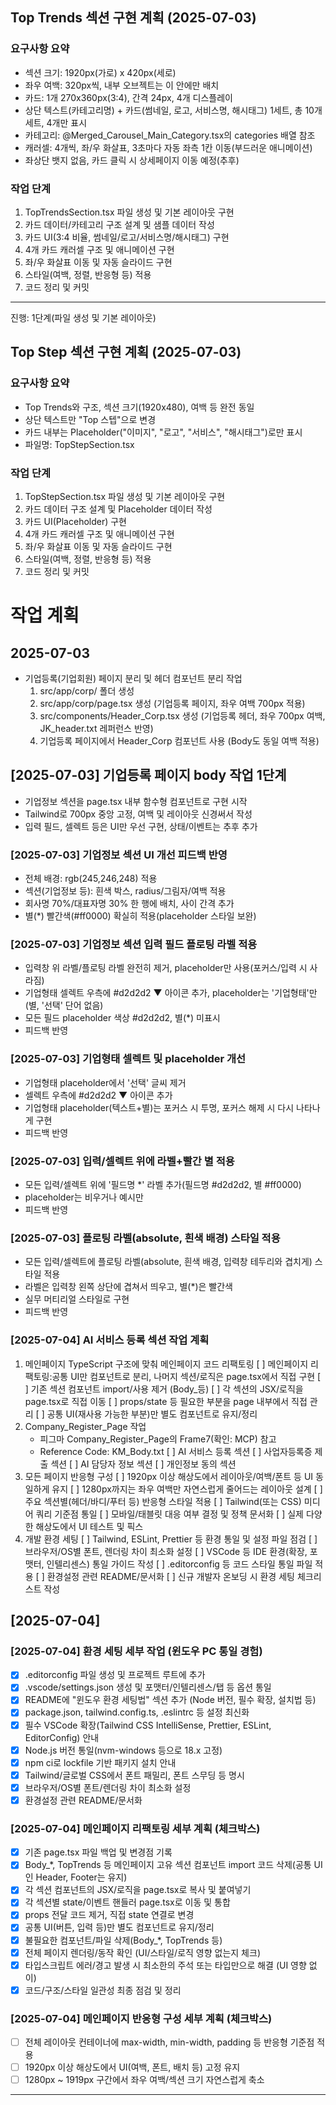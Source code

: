 ## Top Trends 섹션 구현 계획 (2025-07-03)

### 요구사항 요약
- 섹션 크기: 1920px(가로) x 420px(세로)
- 좌우 여백: 320px씩, 내부 오브젝트는 이 안에만 배치
- 카드: 1개 270x360px(3:4), 간격 24px, 4개 디스플레이
- 상단 텍스트(카테고리명) + 카드(썸네일, 로고, 서비스명, 해시태그) 1세트, 총 10개 세트, 4개만 표시
- 카테고리: @Merged_Carousel_Main_Category.tsx의 categories 배열 참조
- 캐러셀: 4개씩, 좌/우 화살표, 3초마다 자동 좌측 1칸 이동(부드러운 애니메이션)
- 좌상단 뱃지 없음, 카드 클릭 시 상세페이지 이동 예정(추후)

### 작업 단계
1. TopTrendsSection.tsx 파일 생성 및 기본 레이아웃 구현
2. 카드 데이터/카테고리 구조 설계 및 샘플 데이터 작성
3. 카드 UI(3:4 비율, 썸네일/로고/서비스명/해시태그) 구현
4. 4개 카드 캐러셀 구조 및 애니메이션 구현
5. 좌/우 화살표 이동 및 자동 슬라이드 구현
6. 스타일(여백, 정렬, 반응형 등) 적용
7. 코드 정리 및 커밋

---
진행: 1단계(파일 생성 및 기본 레이아웃)

## Top Step 섹션 구현 계획 (2025-07-03)

### 요구사항 요약
- Top Trends와 구조, 섹션 크기(1920x480), 여백 등 완전 동일
- 상단 텍스트만 "Top 스텝"으로 변경
- 카드 내부는 Placeholder("이미지", "로고", "서비스", "해시태그")로만 표시
- 파일명: TopStepSection.tsx

### 작업 단계
1. TopStepSection.tsx 파일 생성 및 기본 레이아웃 구현
2. 카드 데이터 구조 설계 및 Placeholder 데이터 작성
3. 카드 UI(Placeholder) 구현
4. 4개 카드 캐러셀 구조 및 애니메이션 구현
5. 좌/우 화살표 이동 및 자동 슬라이드 구현
6. 스타일(여백, 정렬, 반응형 등) 적용
7. 코드 정리 및 커밋

# 작업 계획

## 2025-07-03

- 기업등록(기업회원) 페이지 분리 및 헤더 컴포넌트 분리 작업
    1. src/app/corp/ 폴더 생성
    2. src/app/corp/page.tsx 생성 (기업등록 페이지, 좌우 여백 700px 적용)
    3. src/components/Header_Corp.tsx 생성 (기업등록 헤더, 좌우 700px 여백, JK_header.txt 레퍼런스 반영)
    4. 기업등록 페이지에서 Header_Corp 컴포넌트 사용 (Body도 동일 여백 적용)

## [2025-07-03] 기업등록 페이지 body 작업 1단계
- 기업정보 섹션을 page.tsx 내부 함수형 컴포넌트로 구현 시작
- Tailwind로 700px 중앙 고정, 여백 및 레이아웃 신경써서 작성
- 입력 필드, 셀렉트 등은 UI만 우선 구현, 상태/이벤트는 추후 추가

### [2025-07-03] 기업정보 섹션 UI 개선 피드백 반영
- 전체 배경: rgb(245,246,248) 적용
- 섹션(기업정보 등): 흰색 박스, radius/그림자/여백 적용
- 회사명 70%/대표자명 30% 한 행에 배치, 사이 간격 추가
- 별(*) 빨간색(#ff0000) 확실히 적용(placeholder 스타일 보완)

### [2025-07-03] 기업정보 섹션 입력 필드 플로팅 라벨 적용
- 입력창 위 라벨/플로팅 라벨 완전히 제거, placeholder만 사용(포커스/입력 시 사라짐)
- 기업형태 셀렉트 우측에 #d2d2d2 ▼ 아이콘 추가, placeholder는 '기업형태'만(별, '선택' 단어 없음)
- 모든 필드 placeholder 색상 #d2d2d2, 별(*) 미표시
- 피드백 반영

### [2025-07-03] 기업형태 셀렉트 및 placeholder 개선
- 기업형태 placeholder에서 '선택' 글씨 제거
- 셀렉트 우측에 #d2d2d2 ▼ 아이콘 추가
- 기업형태 placeholder(텍스트+별)는 포커스 시 투명, 포커스 해제 시 다시 나타나게 구현
- 피드백 반영

### [2025-07-03] 입력/셀렉트 위에 라벨+빨간 별 적용
- 모든 입력/셀렉트 위에 '필드명 *' 라벨 추가(필드명 #d2d2d2, 별 #ff0000)
- placeholder는 비우거나 예시만
- 피드백 반영

### [2025-07-03] 플로팅 라벨(absolute, 흰색 배경) 스타일 적용
- 모든 입력/셀렉트에 플로팅 라벨(absolute, 흰색 배경, 입력창 테두리와 겹치게) 스타일 적용
- 라벨은 입력창 왼쪽 상단에 겹쳐서 띄우고, 별(*)은 빨간색
- 실무 머티리얼 스타일로 구현
- 피드백 반영

### [2025-07-04] AI 서비스 등록 섹션 작업 계획
1. 메인페이지 TypeScript 구조에 맞춰 메인페이지 코드 리팩토링
    [ ] 메인페이지 리팩토링:공통 UI만 컴포넌트로 분리, 나머지 섹션/로직은 page.tsx에서 직접 구현
    [ ] 기존 섹션 컴포넌트 import/사용 제거 (Body_등)
    [ ] 각 섹션의 JSX/로직을 page.tsx로 직접 이동
    [ ] props/state 등 필요한 부분을 page 내부에서 직접 관리
    [ ] 공통 UI(재사용 가능한 부분)만 별도 컴포넌트로 유지/정리
2. Company_Register_Page 작업
    - 피그마 Company_Register_Page의 Frame7(확인: MCP) 참고
    - Reference Code: KM_Body.txt
    [ ] AI 서비스 등록 섹션
    [ ] 사업자등록증 제출 섹션
    [ ] AI 담당자 정보 섹션
    [ ] 개인정보 동의 섹션
3. 모든 페이지 반응형 구성
    [ ] 1920px 이상 해상도에서 레이아웃/여백/폰트 등 UI 동일하게 유지
    [ ] 1280px까지는 좌우 여백만 자연스럽게 줄어드는 레이아웃 설계
    [ ] 주요 섹션별(헤더/바디/푸터 등) 반응형 스타일 적용
    [ ] Tailwind(또는 CSS) 미디어 쿼리 기준점 통일
    [ ] 모바일/태블릿 대응 여부 결정 및 정책 문서화
    [ ] 실제 다양한 해상도에서 UI 테스트 및 픽스
4. 개발 환경 세팅
    [ ] Tailwind, ESLint, Prettier 등 환경 통일 및 설정 파일 점검
    [ ] 브라우저/OS별 폰트, 렌더링 차이 최소화 설정
    [ ] VSCode 등 IDE 환경(확장, 포맷터, 인텔리센스) 통일 가이드 작성
    [ ] .editorconfig 등 코드 스타일 통일 파일 적용
    [ ] 환경설정 관련 README/문서화
    [ ] 신규 개발자 온보딩 시 환경 세팅 체크리스트 작성

## [2025-07-04]
### [2025-07-04] 환경 세팅 세부 작업 (윈도우 PC 통일 경험)
- [x] .editorconfig 파일 생성 및 프로젝트 루트에 추가
- [x] .vscode/settings.json 생성 및 포맷터/인텔리센스/탭 등 옵션 통일
- [x] README에 "윈도우 환경 세팅법" 섹션 추가 (Node 버전, 필수 확장, 설치법 등)
- [x] package.json, tailwind.config.ts, .eslintrc 등 설정 최신화
- [x] 필수 VSCode 확장(Tailwind CSS IntelliSense, Prettier, ESLint, EditorConfig) 안내
- [x] Node.js 버전 통일(nvm-windows 등으로 18.x 고정)
- [x] npm ci로 lockfile 기반 패키지 설치 안내
- [x] Tailwind/글로벌 CSS에서 폰트 패밀리, 폰트 스무딩 등 명시
- [x] 브라우저/OS별 폰트/렌더링 차이 최소화 설정
- [x] 환경설정 관련 README/문서화

### [2025-07-04] 메인페이지 리팩토링 세부 계획 (체크박스)
- [x] 기존 page.tsx 파일 백업 및 변경점 기록
- [x] Body_*, TopTrends 등 메인페이지 고유 섹션 컴포넌트 import 코드 삭제(공통 UI인 Header, Footer는 유지)
- [x] 각 섹션 컴포넌트의 JSX/로직을 page.tsx로 복사 및 붙여넣기
- [x] 각 섹션별 state/이벤트 핸들러 page.tsx로 이동 및 통합
- [x] props 전달 코드 제거, 직접 state 연결로 변경
- [x] 공통 UI(버튼, 입력 등)만 별도 컴포넌트로 유지/정리
- [x] 불필요한 컴포넌트/파일 삭제(Body_*, TopTrends 등)
- [x] 전체 페이지 렌더링/동작 확인 (UI/스타일/로직 영향 없는지 체크)
- [x] 타입스크립트 에러/경고 발생 시 최소한의 주석 또는 타입만으로 해결 (UI 영향 없이)
- [x] 코드/구조/스타일 일관성 최종 점검 및 정리

### [2025-07-04] 메인페이지 반응형 구성 세부 계획 (체크박스)
- [ ] 전체 레이아웃 컨테이너에 max-width, min-width, padding 등 반응형 기준점 적용
- [ ] 1920px 이상 해상도에서 UI(여백, 폰트, 배치 등) 고정 유지
- [ ] 1280px ~ 1919px 구간에서 좌우 여백/섹션 크기 자연스럽게 축소

---
